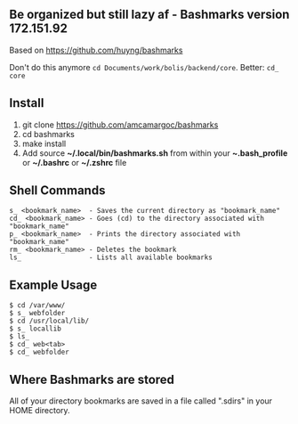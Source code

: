 ##  Be organized but still lazy af -  Bashmarks version 172.151.92

Based on https://github.com/huyng/bashmarks

Don't do this anymore `cd Documents/work/bolis/backend/core`. Better:  `cd_ core`


## Install

1. git clone https://github.com/amcamargoc/bashmarks
2. cd bashmarks
3. make install
4. Add source **~/.local/bin/bashmarks.sh** from within your **~.bash\_profile** or **~/.bashrc** or **~/.zshrc** file 

## Shell Commands

    s_ <bookmark_name>  - Saves the current directory as "bookmark_name"
    cd_ <bookmark_name> - Goes (cd) to the directory associated with "bookmark_name"
    p_ <bookmark_name>  - Prints the directory associated with "bookmark_name"
    rm_ <bookmark_name> - Deletes the bookmark
    ls_                 - Lists all available bookmarks
    
## Example Usage

    $ cd /var/www/
    $ s_ webfolder
    $ cd /usr/local/lib/
    $ s_ locallib
    $ ls_
    $ cd_ web<tab>
    $ cd_ webfolder

## Where Bashmarks are stored
    
All of your directory bookmarks are saved in a file called ".sdirs" in your HOME directory.
